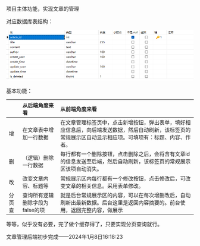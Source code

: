 项目主体功能，实现文章的管理

对应数据库表结构：

![](文章管理标签页/image-20240108114229546.png)

基本功能：

|        | 从后端角度来看                  | 从前端角度来看                                               |
| :----- | :------------------------------ | :----------------------------------------------------------- |
| 增     | 在文章表中增加一行数据          | 在文章管理标签页中，点击新增按钮，弹出表单，填好相应信息后，向后端发送数据，然后自动刷新，该标签页的常规展示区自动显示相应项。可填项有：标题、内容、作者。 |
| 删     | （逻辑）删除一行数据            | 每行都有一个删除按钮，点击删除之后，会将含有文章id的信息发送至后端，然后自动刷新，该标签页的常规展示区该项自动消失。 |
| 改     | 改变文章内容、标题等            | 常规展示区内每行都有一个修改按钮，点击修改后，可改变文章的相关信息。采用表单修改。 |
| 分页查 | 查询所有逻辑删除字段为false的项 | 就是后台常规展示区的内容，可以在每次增删改后，自动刷新出最新数据。后台这里是返回内容摘要的。前台使用，返回完整内容，做展示 |

等等，似乎没有必要，完了做个缓存得了，只要实现分页查询就行。

文章管理后端初步完成——2024年1月8日16:18:23
